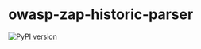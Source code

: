 # owasp-zap-historic-parser

[![PyPI version](https://badge.fury.io/py/owasp-zap-historic-parser.svg)](https://badge.fury.io/py/owasp-zap-historic-parser)